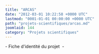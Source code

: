 ```yaml
---
title: "ARCAS"
date: "2012-03-01 10:22:58 +0000 UTC"
lastmod: "0001-01-01 00:00:00 +0000 UTC"
path: "projets-scientifiques/arcas.md"
joomlaid: 144
category: "Projets scientifiques"
---
```

\- Fiche d'identité du projet  -
